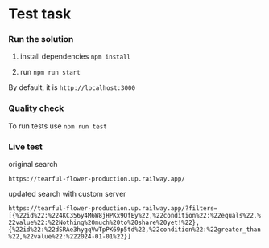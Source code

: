 # Test task

### Run the solution
1. install dependencies
``npm install``

2. run ``npm run start``

By default, it is ``http://localhost:3000``


### Quality check
To run tests use  ``npm run test``

### Live test
original search 

``https://tearful-flower-production.up.railway.app/``

updated search with custom server

``https://tearful-flower-production.up.railway.app/?filters=[{%22id%22:%224KC356y4M6W8jHPKx9QfEy%22,%22condition%22:%22equals%22,%22value%22:%22Nothing%20much%20to%20share%20yet!%22},{%22id%22:%22dSRAe3hygqVwTpPK69p5td%22,%22condition%22:%22greater_than%22,%22value%22:%222024-01-01%22}]``




